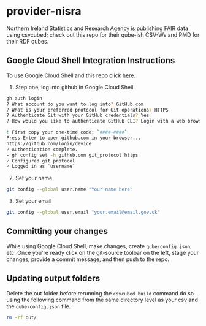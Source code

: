 # provider-nisra
Northern Ireland Statistics and Research Agency is publishing FAIR data using csvcubed; check out this repo for their qube-ish CSV-Ws and PMD for their RDF qubes.

## Google Cloud Shell Integration Instructions
To use Google Cloud Shell and this repo click [here](https://ssh.cloud.google.com/cloudshell/editor?cloudshell_git_repo=https://github.com/GSS-Cogs/provider-nisra&cloudshell_image=gcr.io/optimum-bonbon-257411/cvcubed-cloudshell).

1. Step one, log into github in Google Cloud Shell

```bash
gh auth login
? What account do you want to log into? GitHub.com
? What is your preferred protocol for Git operations? HTTPS
? Authenticate Git with your GitHub credentials? Yes
? How would you like to authenticate GitHub CLI? Login with a web browser

! First copy your one-time code: `####-####`
Press Enter to open github.com in your browser...
https://github.com/login/device
✓ Authentication complete.
- gh config set -h github.com git_protocol https
✓ Configured git protocol
✓ Logged in as `username`
```

2. Set your name

```bash
git config --global user.name "Your name here"
```

3. Set your email

```bash
git config --global user.email "your.email@email.gov.uk"
```

## Committing your changes

While using Google Cloud Shell, make changes, create `qube-config.json`, etc. Once you're ready click on the git-source toolbar on the left, stage your changes, provide a commit message, and then push to the repo.

## Updating output folders

Delete the out folder before rerunning the `csvcubed build` command do so using the following command from the same directory level as your csv and the `qube-config.json` file.

```bash
rm -rf out/
```